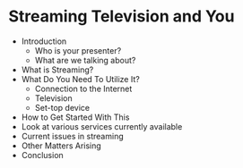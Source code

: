 # Streaming Television and You

+ Introduction
  + Who is your presenter?
  + What are we talking about?
+ What is Streaming?
+ What Do You Need To Utilize It?
  + Connection to the Internet
  + Television
  + Set-top device
+ How to Get Started With This
+ Look at various services currently available
+ Current issues in streaming
+ Other Matters Arising
+ Conclusion
